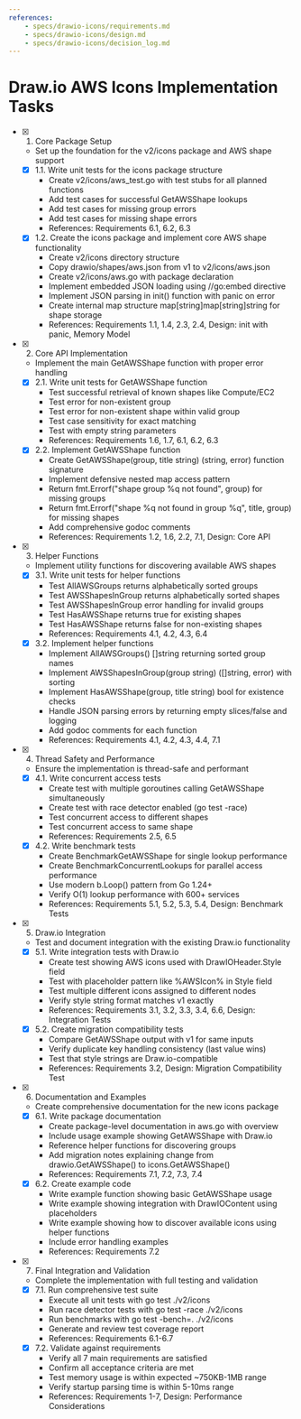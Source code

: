 ```yaml
---
references:
    - specs/drawio-icons/requirements.md
    - specs/drawio-icons/design.md
    - specs/drawio-icons/decision_log.md
---
```

# Draw.io AWS Icons Implementation Tasks

- [x] 1. Core Package Setup
  - Set up the foundation for the v2/icons package and AWS shape support
  - [x] 1.1. Write unit tests for the icons package structure
    - Create v2/icons/aws_test.go with test stubs for all planned functions
    - Add test cases for successful GetAWSShape lookups
    - Add test cases for missing group errors
    - Add test cases for missing shape errors
    - References: Requirements 6.1, 6.2, 6.3
  - [x] 1.2. Create the icons package and implement core AWS shape functionality
    - Create v2/icons directory structure
    - Copy drawio/shapes/aws.json from v1 to v2/icons/aws.json
    - Create v2/icons/aws.go with package declaration
    - Implement embedded JSON loading using //go:embed directive
    - Implement JSON parsing in init() function with panic on error
    - Create internal map structure map[string]map[string]string for shape storage
    - References: Requirements 1.1, 1.4, 2.3, 2.4, Design: init with panic, Memory Model

- [x] 2. Core API Implementation
  - Implement the main GetAWSShape function with proper error handling
  - [x] 2.1. Write unit tests for GetAWSShape function
    - Test successful retrieval of known shapes like Compute/EC2
    - Test error for non-existent group
    - Test error for non-existent shape within valid group
    - Test case sensitivity for exact matching
    - Test with empty string parameters
    - References: Requirements 1.6, 1.7, 6.1, 6.2, 6.3
  - [x] 2.2. Implement GetAWSShape function
    - Create GetAWSShape(group, title string) (string, error) function signature
    - Implement defensive nested map access pattern
    - Return fmt.Errorf("shape group %q not found", group) for missing groups
    - Return fmt.Errorf("shape %q not found in group %q", title, group) for missing shapes
    - Add comprehensive godoc comments
    - References: Requirements 1.2, 1.6, 2.2, 7.1, Design: Core API

- [x] 3. Helper Functions
  - Implement utility functions for discovering available AWS shapes
  - [x] 3.1. Write unit tests for helper functions
    - Test AllAWSGroups returns alphabetically sorted groups
    - Test AWSShapesInGroup returns alphabetically sorted shapes
    - Test AWSShapesInGroup error handling for invalid groups
    - Test HasAWSShape returns true for existing shapes
    - Test HasAWSShape returns false for non-existing shapes
    - References: Requirements 4.1, 4.2, 4.3, 6.4
  - [x] 3.2. Implement helper functions
    - Implement AllAWSGroups() []string returning sorted group names
    - Implement AWSShapesInGroup(group string) ([]string, error) with sorting
    - Implement HasAWSShape(group, title string) bool for existence checks
    - Handle JSON parsing errors by returning empty slices/false and logging
    - Add godoc comments for each function
    - References: Requirements 4.1, 4.2, 4.3, 4.4, 7.1

- [x] 4. Thread Safety and Performance
  - Ensure the implementation is thread-safe and performant
  - [x] 4.1. Write concurrent access tests
    - Create test with multiple goroutines calling GetAWSShape simultaneously
    - Create test with race detector enabled (go test -race)
    - Test concurrent access to different shapes
    - Test concurrent access to same shape
    - References: Requirements 2.5, 6.5
  - [x] 4.2. Write benchmark tests
    - Create BenchmarkGetAWSShape for single lookup performance
    - Create BenchmarkConcurrentLookups for parallel access performance
    - Use modern b.Loop() pattern from Go 1.24+
    - Verify O(1) lookup performance with 600+ services
    - References: Requirements 5.1, 5.2, 5.3, 5.4, Design: Benchmark Tests

- [x] 5. Draw.io Integration
  - Test and document integration with the existing Draw.io functionality
  - [x] 5.1. Write integration tests with Draw.io
    - Create test showing AWS icons used with DrawIOHeader.Style field
    - Test with placeholder pattern like %AWSIcon% in Style field
    - Test multiple different icons assigned to different nodes
    - Verify style string format matches v1 exactly
    - References: Requirements 3.1, 3.2, 3.3, 3.4, 6.6, Design: Integration Tests
  - [x] 5.2. Create migration compatibility tests
    - Compare GetAWSShape output with v1 for same inputs
    - Verify duplicate key handling consistency (last value wins)
    - Test that style strings are Draw.io-compatible
    - References: Requirements 3.2, Design: Migration Compatibility Test

- [x] 6. Documentation and Examples
  - Create comprehensive documentation for the new icons package
  - [x] 6.1. Write package documentation
    - Create package-level documentation in aws.go with overview
    - Include usage example showing GetAWSShape with Draw.io
    - Reference helper functions for discovering groups
    - Add migration notes explaining change from drawio.GetAWSShape() to icons.GetAWSShape()
    - References: Requirements 7.1, 7.2, 7.3, 7.4
  - [x] 6.2. Create example code
    - Write example function showing basic GetAWSShape usage
    - Write example showing integration with DrawIOContent using placeholders
    - Write example showing how to discover available icons using helper functions
    - Include error handling examples
    - References: Requirements 7.2

- [x] 7. Final Integration and Validation
  - Complete the implementation with full testing and validation
  - [x] 7.1. Run comprehensive test suite
    - Execute all unit tests with go test ./v2/icons
    - Run race detector tests with go test -race ./v2/icons
    - Run benchmarks with go test -bench=. ./v2/icons
    - Generate and review test coverage report
    - References: Requirements 6.1-6.7
  - [x] 7.2. Validate against requirements
    - Verify all 7 main requirements are satisfied
    - Confirm all acceptance criteria are met
    - Test memory usage is within expected ~750KB-1MB range
    - Verify startup parsing time is within 5-10ms range
    - References: Requirements 1-7, Design: Performance Considerations
